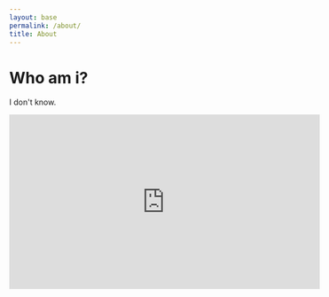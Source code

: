 ```yaml
---
layout: base
permalink: /about/
title: About
---
```


# Who am i?

I don't know.
<iframe width="560" height="315" src="https://www.youtube.com/embed/eYseg5X5QZY" title="YouTube video player" frameborder="0" allow="accelerometer; autoplay; clipboard-write; encrypted-media; gyroscope; picture-in-picture" allowfullscreen></iframe>